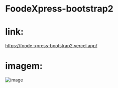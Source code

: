 # FoodeXpress-bootstrap2

# link:

https://foode-xpress-bootstrap2.vercel.app/

# imagem: 
![image](https://github.com/stephanymdias/FoodeXpress-bootstrap2/assets/130869859/502a9a81-6bbd-44b3-8192-abd1596f27d3)
